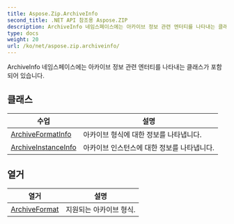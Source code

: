 ```yaml
---
title: Aspose.Zip.ArchiveInfo
second_title: .NET API 참조용 Aspose.ZIP
description: ArchiveInfo 네임스페이스에는 아카이브 정보 관련 엔터티를 나타내는 클래스가 포함되어 있습니다.
type: docs
weight: 20
url: /ko/net/aspose.zip.archiveinfo/
---
```

ArchiveInfo 네임스페이스에는 아카이브 정보 관련 엔터티를 나타내는 클래스가 포함되어 있습니다.

## 클래스

| 수업 | 설명 |
| --- | --- |
| [ArchiveFormatInfo](./archiveformatinfo/) | 아카이브 형식에 대한 정보를 나타냅니다. |
| [ArchiveInstanceInfo](./archiveinstanceinfo/) | 아카이브 인스턴스에 대한 정보를 나타냅니다. |
## 열거

| 열거 | 설명 |
| --- | --- |
| [ArchiveFormat](./archiveformat/) | 지원되는 아카이브 형식. |


